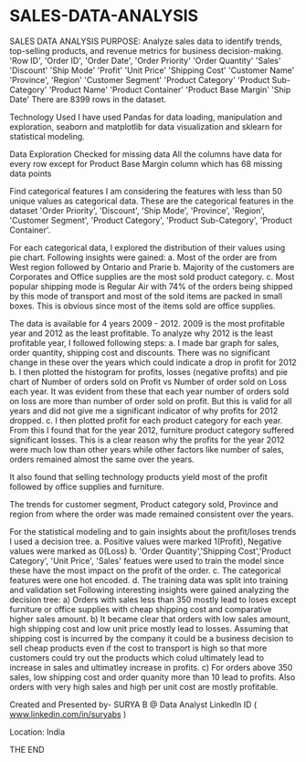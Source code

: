 # SALES-DATA-ANALYSIS
SALES DATA ANALYSIS  PURPOSE:  Analyze sales data to identify trends, top-selling products, and revenue metrics for business decision-making. 
'Row ID',
'Order ID',
'Order Date',
'Order Priority'
'Order Quantity'
'Sales'
'Discount'
'Ship Mode'
'Profit'
'Unit Price'
'Shipping Cost'
'Customer Name'
'Province', 'Region'
'Customer Segment'
'Product Category'
'Product Sub-Category'
'Product Name'
'Product Container'
'Product Base Margin'
'Ship Date'
There are 8399 rows in the dataset.

Technology Used
I have used Pandas for data loading, manipulation and exploration, seaborn and matplotlib for data visualization and sklearn for statistical modeling.

Data Exploration
Checked for missing data All the columns have data for every row except for Product Base Margin column which has 68 missing data points

Find categorical features I am considering the features with less than 50 unique values as categorical data. These are the categorical features in the dataset 'Order Priority', 'Discount', 'Ship Mode', 'Province', 'Region', 'Customer Segment', 'Product Category', 'Product Sub-Category', 'Product Container'.

For each categorical data, I explored the distribution of their values using pie chart. Following insights were gained:
a. Most of the order are from West region followed by Ontario and Prarie b. Majority of the customers are Corporates and Office supplies are the most sold product category. c. Most popular shipping mode is Regular Air with 74% of the orders being shipped by this mode of transport and most of the sold items are packed in small boxes. This is obvious since most of the items sold are office supplies.

The data is available for 4 years 2009 - 2012. 2009 is the most profitable year and 2012 as the least profitable. To analyze why 2012 is the least profitable year, I followed following steps: a. I made bar graph for sales, order quantity, shipping cost and discounts. There was no significant change in these over the years which could indicate a drop in profit for 2012 b. I then plotted the histogram for profits, losses (negative profits) and pie chart of Number of orders sold on Profit vs Number of order sold on Loss each year. It was evident from these that each year number of orders sold on loss are more than number of order sold on profit. But this is valid for all years and did not give me a significant indicator of why profits for 2012 dropped. c. I then plotted profit for each product category for each year. From this I found that for the year 2012, furniture product category suffered significant losses. This is a clear reason why the profits for the year 2012 were much low than other years while other factors like number of sales, orders remained almost the same over the years.

It also found that selling technology products yield most of the profit followed by office supplies and furniture.

The trends for customer segment, Product category sold, Province and region from where the order was made remained consistent over the years.

For the statistical modeling and to gain insights about the profit/loses trends I used a decision tree. a. Positive values were marked 1(Profit), Negative values were marked as 0(Loss) b. 'Order Quantity','Shipping Cost','Product Category', 'Unit Price', 'Sales' featues were used to train the model since these have the most impact on the profit of the order. c. The categorical features were one hot encoded. d. The training data was split into training and validation set Following interesting insights were gained analyzing the decision tree: a) Orders with sales less than 350 mostly lead to loses except furniture or office supplies with cheap shipping cost and comparative higher sales amount. b) It became clear that orders with low sales amount, high shipping cost and low unit price mostly lead to losses. Assuming that shipping cost is incurred by the company it could be a business decision to sell cheap products even if the cost to transport is high so that more customers could try out the products which colud ultimately lead to increase in sales and ultimatley increase in profits. c) For orders above 350 sales, low shipping cost and order quanity more than 10 lead to profits. Also orders with very high sales and high per unit cost are mostly profitable.

Created and Presented by- SURYA B @ Data Analyst LinkedIn ID ( www.linkedin.com/in/suryabs )

Location: India

THE END
